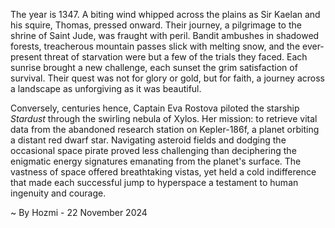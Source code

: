 
The year is 1347.  A biting wind whipped across the plains as Sir Kaelan and his squire, Thomas, pressed onward. Their journey, a pilgrimage to the shrine of Saint Jude, was fraught with peril.  Bandit ambushes in shadowed forests, treacherous mountain passes slick with melting snow, and the ever-present threat of starvation were but a few of the trials they faced.  Each sunrise brought a new challenge, each sunset the grim satisfaction of survival. Their quest was not for glory or gold, but for faith, a journey across a landscape as unforgiving as it was beautiful.

Conversely, centuries hence, Captain Eva Rostova piloted the starship *Stardust* through the swirling nebula of Xylos. Her mission: to retrieve vital data from the abandoned research station on Kepler-186f, a planet orbiting a distant red dwarf star.  Navigating asteroid fields and dodging the occasional space pirate proved less challenging than deciphering the enigmatic energy signatures emanating from the planet's surface.  The vastness of space offered breathtaking vistas, yet held a cold indifference that made each successful jump to hyperspace a testament to human ingenuity and courage.

~ By Hozmi - 22 November 2024
